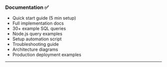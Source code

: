### Documentation ✅

- Quick start guide (5 min setup)
- Full implementation docs
- 30+ example SQL queries
- Node.js query examples
- Setup automation script
- Troubleshooting guide
- Architecture diagrams
- Production deployment examples

---
